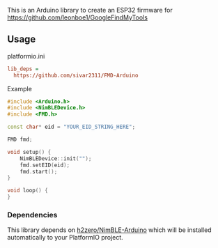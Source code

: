 This is an Arduino library to create an ESP32 firmware for https://github.com/leonboe1/GoogleFindMyTools

## Usage

platformio.ini

```ini
lib_deps = 
  https://github.com/sivar2311/FMD-Arduino
```


Example

```C++
#include <Arduino.h>
#include <NimBLEDevice.h>
#include <FMD.h>

const char* eid = "YOUR_EID_STRING_HERE";

FMD fmd;

void setup() {
    NimBLEDevice::init("");
    fmd.setEID(eid);
    fmd.start();
}

void loop() {
}
```

### Dependencies
This library depends on [h2zero/NimBLE-Arduino](https://github.com/h2zero/NimBLE-Arduino) which will be installed automatically to your PlatformIO project.
